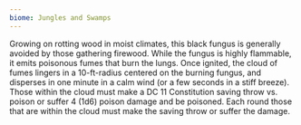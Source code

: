 ```yaml
---
biome: Jungles and Swamps
---
```

Growing on rotting wood in moist climates, this black fungus is generally avoided by those gathering firewood. While the fungus is highly flammable, it emits poisonous fumes that burn the lungs. Once ignited, the cloud of fumes lingers in a 10-ft-radius centered on the burning fungus, and disperses in one minute in a calm wind (or a few seconds in a stiff breeze). Those within the cloud must make a DC 11 Constitution saving throw vs. poison or suffer 4 (1d6) poison damage and be poisoned. Each round those that are within the cloud must make the saving throw or suffer the damage. 

